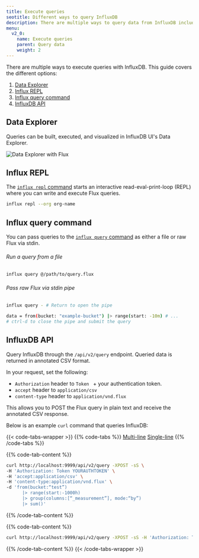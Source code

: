 ```yaml
---
title: Execute queries
seotitle: Different ways to query InfluxDB
description: There are multiple ways to query data from InfluxDB including the the InfluxDB UI, CLI, and API.
menu:
  v2_0:
    name: Execute queries
    parent: Query data
    weight: 2
---
```


There are multiple ways to execute queries with InfluxDB.
This guide covers the different options:

1. [Data Explorer](#data-explorer)
2. [Influx REPL](#influx-repl)
3. [Influx query command](#influx-query-command)
5. [InfluxDB API](#influxdb-api)

## Data Explorer
Queries can be built, executed, and visualized in InfluxDB UI's Data Explorer.

![Data Explorer with Flux](/img/flux-data-explorer.png)

## Influx REPL
The [`influx repl` command](/v2.0/reference/cli/influx/repl) starts an interactive
read-eval-print-loop (REPL) where you can write and execute Flux queries.

```bash
influx repl --org org-name
```

## Influx query command
You can pass queries to the [`influx query` command](/v2.0/reference/cli/influx/query)
as either a file or raw Flux via stdin.

###### Run a query from a file
```bash
influx query @/path/to/query.flux
```

###### Pass raw Flux via stdin pipe
```bash
influx query - # Return to open the pipe

data = from(bucket: "example-bucket") |> range(start: -10m) # ...
# ctrl-d to close the pipe and submit the query
```

## InfluxDB API
Query InfluxDB through the `/api/v2/query` endpoint.
Queried data is returned in annotated CSV format.

In your request, set the following:

- `Authorization` header to `Token ` + your authentication token.
- `accept` header to `application/csv`
- `content-type` header to `application/vnd.flux`

This allows you to POST the Flux query in plain text and receive the annotated CSV response.

Below is an example `curl` command that queries InfluxDB:

{{< code-tabs-wrapper >}}
{{% code-tabs %}}
[Multi-line](#)
[Single-line](#)
{{% /code-tabs %}}

{{% code-tab-content %}}
```bash
curl http://localhost:9999/api/v2/query -XPOST -sS \
-H 'Authorization: Token YOURAUTHTOKEN' \
-H 'accept:application/csv' \
-H 'content-type:application/vnd.flux' \
-d 'from(bucket:“test”)
      |> range(start:-1000h)
      |> group(columns:[“_measurement”], mode:“by”)
      |> sum()'
```
{{% /code-tab-content %}}

{{% code-tab-content %}}
```bash
curl http://localhost:9999/api/v2/query -XPOST -sS -H 'Authorization: Token TOKENSTRINGHERE' -H 'accept:application/csv' -H 'content-type:application/vnd.flux' -d 'from(bucket:“test”) |> range(start:-1000h) |> group(columns:[“_measurement”], mode:“by”) |> sum()'
```
{{% /code-tab-content %}}
{{< /code-tabs-wrapper >}}
